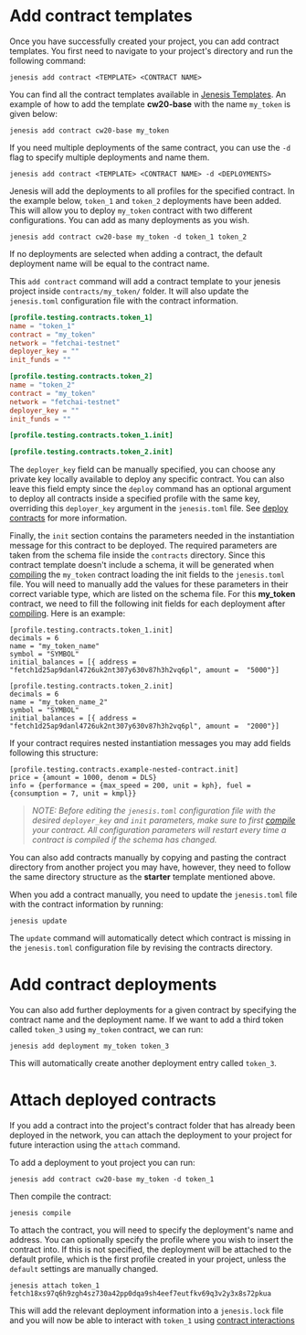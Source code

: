 # Add contract templates
Once you have successfully created your project, you can add contract templates. You first need to navigate to your project's directory and run the following command:

```
jenesis add contract <TEMPLATE> <CONTRACT NAME>
```
You can find all the contract templates available in [Jenesis Templates](https://github.com/fetchai/jenesis-templates).
An example of how to add the template **cw20-base** with the name `my_token` is given below:

```
jenesis add contract cw20-base my_token
```

If you need multiple deployments of the same contract, you can use the `-d` flag to specify multiple deployments and name them. 
```
jenesis add contract <TEMPLATE> <CONTRACT NAME> -d <DEPLOYMENTS>
```
Jenesis will add the deployments to all profiles for the specified contract. 
In the example below, `token_1` and `token_2` deployments have been added. This will allow you to deploy `my_token` contract with two different configurations. You can add as many deployments as you wish.
```
jenesis add contract cw20-base my_token -d token_1 token_2
```

If no deployments are selected when adding a contract, the default deployment name will be equal to the contract name.

This ```add contract``` command will add a contract template to your jenesis project inside `contracts/my_token/` folder. It will also update the `jenesis.toml` configuration file with the contract information.

```toml
[profile.testing.contracts.token_1]
name = "token_1"
contract = "my_token"
network = "fetchai-testnet"
deployer_key = ""
init_funds = ""

[profile.testing.contracts.token_2]
name = "token_2"
contract = "my_token"
network = "fetchai-testnet"
deployer_key = ""
init_funds = ""

[profile.testing.contracts.token_1.init]

[profile.testing.contracts.token_2.init]
```

The `deployer_key` field can be manually specified, you can choose any private key locally available to deploy any specific contract. You can also leave this field empty since the ```deploy``` command has an optional argument to deploy all contracts inside a specified profile with the same key, overriding this `deployer_key` argument in the `jenesis.toml` file. See [deploy contracts](deploy-contracts.md) for more information. 

Finally, the `init` section contains the parameters needed in the instantiation message for this contract to be deployed. The required parameters are taken from the schema file inside the `contracts` directory. Since this contract template doesn't include a schema, it will be generated when [compiling](compile-contracts.md) the `my_token` contract loading the init fields to the `jenesis.toml` file. You will need to manually add the values for these parameters in their correct variable type, which are listed on the schema file. For this  **my_token** contract, we need to fill the following init fields for each deployment after [compiling](compile-contracts.md). Here is an example:

```
[profile.testing.contracts.token_1.init]
decimals = 6
name = "my_token_name"
symbol = "SYMBOL"
initial_balances = [{ address = "fetch1d25ap9danl4726uk2nt307y630v87h3h2vq6pl", amount =  "5000"}]

[profile.testing.contracts.token_2.init]
decimals = 6
name = "my_token_name_2"
symbol = "SYMBOL"
initial_balances = [{ address = "fetch1d25ap9danl4726uk2nt307y630v87h3h2vq6pl", amount =  "2000"}]
```

If your contract requires nested instantiation messages you may add fields following this structure:

```
[profile.testing.contracts.example-nested-contract.init]
price = {amount = 1000, denom = DLS}
info = {performance = {max_speed = 200, unit = kph}, fuel = {consumption = 7, unit = kmpl}}
```
> *NOTE: Before editing the `jenesis.toml` configuration file with the desired `deployer_key` and `init` parameters, make sure to first [compile](compile-contracts.md) your contract. All configuration parameters will restart every time a contract is compiled if the schema has changed.*

You can also add contracts manually by copying and pasting the contract directory from another project you may have, however, they need to follow the same directory structure as the **starter** template mentioned above.

When you add a contract manually, you need to update the `jenesis.toml` file with the contract information by running:

```
jenesis update
```
The `update` command will automatically detect which contract is missing in the `jenesis.toml` configuration file by revising the contracts directory.


# Add contract deployments
You can also add further deployments for a given contract by specifying the contract name and the deployment name. If we want to add a third token called `token_3` using `my_token` contract, we can run:  

```
jenesis add deployment my_token token_3
```
This will automatically create another deployment entry called `token_3`.

# Attach deployed contracts

If you add a contract into the project's contract folder that has already been deployed in the network, you can attach the deployment to your project for future interaction using the ```attach``` command.

To add a deployment to yout project you can run:

```
jenesis add contract cw20-base my_token -d token_1
```

Then compile the contract:

```
jenesis compile
```

To attach the contract, you will need to specify the deployment's name and address. You can optionally specify the profile where you wish to insert the contract into. If this is not specified, the deployment will be attached to the default profile, which is the first profile created in your project, unless the `default` settings are manually changed.

```
jenesis attach token_1 fetch18xs97q6h9zgh4sz730a42pp0dqa9sh4eef7eutfkv69q3v2y3x8s72pkua
```

This will add the relevant deployment information into a `jenesis.lock` file and you will now be able to interact with `token_1` using [contract interactions](use-contracts.md) 
